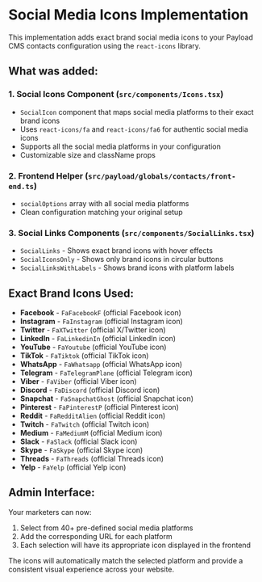 # Social Media Icons Implementation

This implementation adds exact brand social media icons to your Payload CMS contacts configuration using the `react-icons` library.

## What was added:

### 1. Social Icons Component (`src/components/Icons.tsx`)
- `SocialIcon` component that maps social media platforms to their exact brand icons
- Uses `react-icons/fa` and `react-icons/fa6` for authentic social media icons
- Supports all the social media platforms in your configuration
- Customizable size and className props

### 2. Frontend Helper (`src/payload/globals/contacts/front-end.ts`)
- `socialOptions` array with all social media platforms
- Clean configuration matching your original setup

### 3. Social Links Components (`src/components/SocialLinks.tsx`)
- `SocialLinks` - Shows exact brand icons with hover effects
- `SocialIconsOnly` - Shows only brand icons in circular buttons
- `SocialLinksWithLabels` - Shows brand icons with platform labels

## Exact Brand Icons Used:

- **Facebook** - `FaFacebookF` (official Facebook icon)
- **Instagram** - `FaInstagram` (official Instagram icon)
- **Twitter** - `FaXTwitter` (official X/Twitter icon)
- **LinkedIn** - `FaLinkedinIn` (official LinkedIn icon)
- **YouTube** - `FaYoutube` (official YouTube icon)
- **TikTok** - `FaTiktok` (official TikTok icon)
- **WhatsApp** - `FaWhatsapp` (official WhatsApp icon)
- **Telegram** - `FaTelegramPlane` (official Telegram icon)
- **Viber** - `FaViber` (official Viber icon)
- **Discord** - `FaDiscord` (official Discord icon)
- **Snapchat** - `FaSnapchatGhost` (official Snapchat icon)
- **Pinterest** - `FaPinterestP` (official Pinterest icon)
- **Reddit** - `FaRedditAlien` (official Reddit icon)
- **Twitch** - `FaTwitch` (official Twitch icon)
- **Medium** - `FaMediumM` (official Medium icon)
- **Slack** - `FaSlack` (official Slack icon)
- **Skype** - `FaSkype` (official Skype icon)
- **Threads** - `FaThreads` (official Threads icon)
- **Yelp** - `FaYelp` (official Yelp icon)

## Admin Interface:

Your marketers can now:
1. Select from 40+ pre-defined social media platforms
2. Add the corresponding URL for each platform
3. Each selection will have its appropriate icon displayed in the frontend

The icons will automatically match the selected platform and provide a consistent visual experience across your website.
